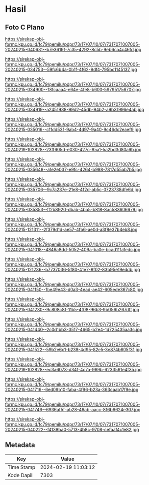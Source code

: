 # Hasil

## Foto C Plano

https://sirekap-obj-formc.kpu.go.id/fc79/pemilu/pdpr/73/17/07/10/07/7317071007005-20240215-040631--b7e3619f-7c35-4292-8c5b-9eb6ca4c46fd.jpg

https://sirekap-obj-formc.kpu.go.id/fc79/pemilu/pdpr/73/17/07/10/07/7317071007005-20240215-034753--59fc6b4a-0b1f-4f62-9df4-795bc1145137.jpg

https://sirekap-obj-formc.kpu.go.id/fc79/pemilu/pdpr/73/17/07/10/07/7317071007005-20240215-034900--18fcaaa4-e64e-4fe8-b600-597951756707.jpg

https://sirekap-obj-formc.kpu.go.id/fc79/pemilu/pdpr/73/17/07/10/07/7317071007005-20240215-034919--a2451938-99d2-45db-94b2-a9b31996e4ab.jpg

https://sirekap-obj-formc.kpu.go.id/fc79/pemilu/pdpr/73/17/07/10/07/7317071007005-20240215-035016--c11dd531-9ab4-4d97-9a40-9c46dc2eaef9.jpg

https://sirekap-obj-formc.kpu.go.id/fc79/pemilu/pdpr/73/17/07/10/07/7317071007005-20240219-102828--23ff605d-e030-427c-95a1-5a2bd3d80a6b.jpg

https://sirekap-obj-formc.kpu.go.id/fc79/pemilu/pdpr/73/17/07/10/07/7317071007005-20240215-035648--a1e2e037-e9fc-4264-b998-7817d55ab7b5.jpg

https://sirekap-obj-formc.kpu.go.id/fc79/pemilu/pdpr/73/17/07/10/07/7317071007005-20240215-035706--9c7a237e-21e8-4f2d-ab5c-0723738dfe6d.jpg

https://sirekap-obj-formc.kpu.go.id/fc79/pemilu/pdpr/73/17/07/10/07/7317071007005-20240215-035853--ff2b8920-dbab-4ba5-b818-8ac583606679.jpg

https://sirekap-obj-formc.kpu.go.id/fc79/pemilu/pdpr/73/17/07/10/07/7317071007005-20240215-121311--2f379d1d-ae57-4fb6-ae0d-a3f8e37b4eb8.jpg

https://sirekap-obj-formc.kpu.go.id/fc79/pemilu/pdpr/73/17/07/10/07/7317071007005-20240215-041018--4846a8dd-5052-409a-ba0e-bcad111a1edc.jpg

https://sirekap-obj-formc.kpu.go.id/fc79/pemilu/pdpr/73/17/07/10/07/7317071007005-20240215-121236--b7737036-5f80-41e7-8f02-83b95e19eddb.jpg

https://sirekap-obj-formc.kpu.go.id/fc79/pemilu/pdpr/73/17/07/10/07/7317071007005-20240215-041150--1be49e43-d0a3-4ead-ae42-605ede367c80.jpg

https://sirekap-obj-formc.kpu.go.id/fc79/pemilu/pdpr/73/17/07/10/07/7317071007005-20240215-041230--9c808c8f-11b5-4f08-96b3-9b056b267dff.jpg

https://sirekap-obj-formc.kpu.go.id/fc79/pemilu/pdpr/73/17/07/10/07/7317071007005-20240215-041440--2c0d1bb3-3517-4665-b2e4-1d725435aa3c.jpg

https://sirekap-obj-formc.kpu.go.id/fc79/pemilu/pdpr/73/17/07/10/07/7317071007005-20240215-041522--59b2e6c1-b238-4d95-82e5-3e874b605f31.jpg

https://sirekap-obj-formc.kpu.go.id/fc79/pemilu/pdpr/73/17/07/10/07/7317071007005-20240219-102828--ec3a6073-d34f-4c7a-989b-6233591e4f35.jpg

https://sirekap-obj-formc.kpu.go.id/fc79/pemilu/pdpr/73/17/07/10/07/7317071007005-20240215-041716--6ed09b10-faba-4f96-b23a-363caab17f9e.jpg

https://sirekap-obj-formc.kpu.go.id/fc79/pemilu/pdpr/73/17/07/10/07/7317071007005-20240215-041746--6936af5f-ab28-46ab-aacc-8f6b6624e307.jpg

https://sirekap-obj-formc.kpu.go.id/fc79/pemilu/pdpr/73/17/07/10/07/7317071007005-20240215-040222--f4138ba0-5713-4b8c-9708-cefaaf4c1e82.jpg


## Metadata

| Key        | Value               |
| ---------- | ------------------- |
| Time Stamp | 2024-02-19 11:03:12 |
| Kode Dapil | 7303                |




